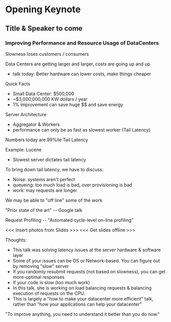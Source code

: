 # Opening Keynote
## Title & Speaker to come

### Improving Performance and Resource Usage of DataCenters

Slowness loses customers / consumers

Data Centers are getting larger and larger, costs are going up and up
- talk today: Better hardware can lower costs, make things cheaper

Quick Facts
- Small Data Center: $500,000
- ~$3,000,000,000 KW dollars / year
 - 1% improvement can save huge $$ and save energy

Server Architecture
- Aggregator & Workers
 - performance can only be as fast as slowest worker (Tail Latency)

Numbers today are 99%ile Tail Latency

Example: Lucene
- Slowest server dictates tail latency

To bring down tail latency, we have to discuss:
- Noise: systems aren't perfect
- queueing: too much load is bad, over provisioning is bad
- work: may requests are longer

We may be able to "off line" some of the work

"Prior state of the art" -- Google talk

Request Profiling -- "Automated cycle-level on-line profiling"

<<< Insert photos from Slides >>>
<<< Get slides offline >>>

Thoughts:
- This talk was solving latency issues at the server hardware & software layer
- Some of your issues can be OS or Network-based. You can figure out by removing "slow" server
- If you randomly resubmit requests (not based on slowness), you can get more-optimal responses
- If your code is slow (too much work)
- In this talk, she is working on load balancing requests & balancing execution of requests on the CPU.
 - This is largely a "how to make your datacenter more efficient" talk, rather than "how your applications can help your datacenter" 

"To improve anything, you need to understand it better than you do now."


